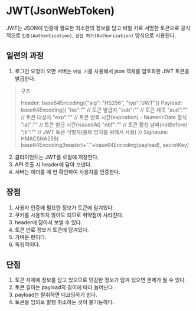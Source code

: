 # JWT(JsonWebToken)

JWT는 JSON에 인증에 필요한 최소한의 정보를 담고 비밀 키로 서명한 토큰으로 공식적으로 `인증(Authentication)`, `권한 허가(Authorization)` 방식으로 사용된다.


## 일련의 과정

1. 로그인 요청이 오면 서버는 `비밀 키`를 사용해서 json 객체를 암호화한 JWT 토큰을 발급한다.

> 구조
> 
> Header: base64Encoding({"alg": "HS256", "typ":"JWT"})
> Payload: base64Encoding({
>               "iss":"" // 토큰 발급자
>               "sub":"" // 토큰 제목
>               "aud":"" // 토큰 대상자
>               "exp":"" // 토큰 만료 시간(expiration) - NumericDate 형식
>               "iat":"" // 토큰 발급 시간(issuedAt)
>               "nbf":"" // 토큰 활성 날짜(notBefore)
>               "jti":"" // JWT 토큰 식별자(중복 방지를 위해서 사용)
>          })
> Signature: HMACSHA256( base64Encoding(header)+"."+base64Encoding(payload), secretKey)
> 

2. 클라이언트는 JWT를 로컬에 저장한다.
3. API 호출 시 header에 담아 보낸다.
4. 서버는 헤더를 매 번 확인하여 사용자를 인증한다.

## 장점

1. 사용자 인증에 필요한 정보가 토큰에 담겨있다.
2. 쿠키를 사용하지 않아도 되므로 취약점이 사라진다.
3. header에 담아서 보낼 수 있다.
4. 토큰 만료 정보가 토큰에 담겨있다.
5. 가벼운 편이다.
6. 독립적이다.

## 단점

1. 토큰 자체에 정보를 담고 있으므로 민감한 정보가 담겨 있으면 문제가 될 수 있다.
2. 토큰 길이는 payload의 길이에 따라 늘어난다.
3. payload는 탈취하면 디코딩하기 쉽다.
4. 토큰을 임의로 발행 취소하는 것이 불가능하다.